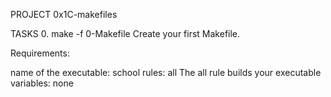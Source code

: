 PROJECT
0x1C-makefiles

TASKS
0. make -f 0-Makefile
Create your first Makefile.

Requirements:

name of the executable: school
rules: all
The all rule builds your executable
variables: none
